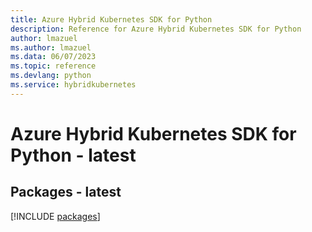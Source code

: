 ```yaml
---
title: Azure Hybrid Kubernetes SDK for Python
description: Reference for Azure Hybrid Kubernetes SDK for Python
author: lmazuel
ms.author: lmazuel
ms.data: 06/07/2023
ms.topic: reference
ms.devlang: python
ms.service: hybridkubernetes
---
```

# Azure Hybrid Kubernetes SDK for Python - latest
## Packages - latest
[!INCLUDE [packages](hybrid-kubernetes-index.md)]